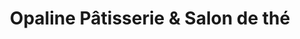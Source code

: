 ---
title: "Opaline Pâtisserie & Salon de thé"
url: /le-touquet-paris-plage/opaline-patisserie-et-salon-de-the/
shop: pâtisserie
---